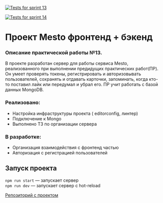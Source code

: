 [![Tests for sprint 13](https://github.com/SergZhikhDev/express-mesto-gha/actions/workflows/tests-13-sprint.yml/badge.svg)](https://github.com/SergZhikhDev/express-mesto-gha/actions/workflows/tests-13-sprint.yml) 

[![Tests for sprint 14](https://github.com/SergZhikhDev/express-mesto-gha/actions/workflows/tests-14-sprint.yml/badge.svg)](https://github.com/SergZhikhDev/express-mesto-gha/actions/workflows/tests-14-sprint.yml)
# Проект Mesto фронтенд + бэкенд 
### Описание практической работы №13.
 В проекте разработан сервер для работы сервиса Mesto,  реализованного при выполнении предидущих практических работ(ПР).
 Он умеет проверять токены, регистрировать и авторизовывать пользователей, сохранять и отдавать карточки, запоминать,
 когда кто-то поставил лайк или передумал и убрал его. ПР  учит  работать с базой данных MongoDB.
 
 ### Реализовано:
 - Настройка инфраструктуры проекта ( editorconfig, линтер)
 - Подключение к Mongo
 - Выполнено ТЗ по организации сервера

 ### В разработке:

- Организация взаимодействия с фронтенд частью 
- Авторизация с регистрацией пользователей



## Запуск проекта

`npm run start` — запускает сервер   
`npm run dev` — запускает сервер с hot-reload


[Репозиторий с проектом](https://github.com/SergZhikhDev/express-mesto-gha)
